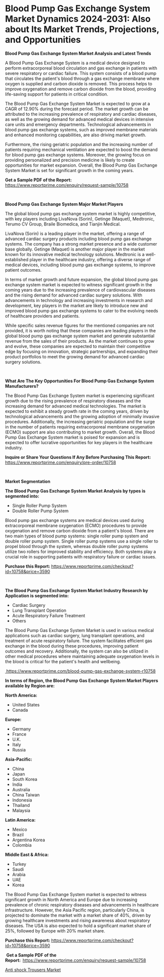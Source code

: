 <p><h1>Blood Pump Gas Exchange System Market Dynamics 2024-2031: Also about Its Market Trends, Projections, and Opportunities</h1></p><p><strong>Blood Pump Gas Exchange System Market Analysis and Latest Trends</strong></p>
<p><p>A Blood Pump Gas Exchange System is a medical device designed to perform extracorporeal blood circulation and gas exchange in patients with severe respiratory or cardiac failure. This system consists of a blood pump that circulates the patient's blood through a gas exchange membrane where oxygen is supplied and carbon dioxide is removed. This process helps to improve oxygenation and remove carbon dioxide from the blood, providing life-saving support for patients in critical condition.</p><p>The Blood Pump Gas Exchange System Market is expected to grow at a CAGR of 12.90% during the forecast period. The market growth can be attributed to the increasing prevalence of respiratory and cardiac diseases, as well as the growing demand for advanced medical devices in intensive care units and emergency departments. Technological advancements in blood pump gas exchange systems, such as improved membrane materials and enhanced monitoring capabilities, are also driving market growth.</p><p>Furthermore, the rising geriatric population and the increasing number of patients requiring mechanical ventilation are expected to boost the demand for blood pump gas exchange systems. Moreover, the growing focus on providing personalized and precision medicine is likely to create opportunities for market expansion. Overall, the Blood Pump Gas Exchange System Market is set for significant growth in the coming years.</p></p>
<p><strong>Get a Sample PDF of the Report:&nbsp;</strong> <a href="https://www.reportprime.com/enquiry/request-sample/10758">https://www.reportprime.com/enquiry/request-sample/10758</a></p>
<p>&nbsp;</p>
<p><strong>Blood Pump Gas Exchange System Major Market Players</strong></p>
<p><p>The global blood pump gas exchange system market is highly competitive, with key players including LivaNova (Sorin), Getinge (Maquet), Medtronic, Terumo CV Group, Braile Biomedica, and Tianjin Medical. </p><p>LivaNova (Sorin) is a leading player in the market, offering a range of advanced cardiac surgery products including blood pump gas exchange systems. The company has a strong market presence and a wide customer base globally. Getinge (Maquet) is another major player in the market known for its innovative medical technology solutions. Medtronic is a well-established player in the healthcare industry, offering a diverse range of medical devices, including blood pump gas exchange systems, to improve patient outcomes.</p><p>In terms of market growth and future expansion, the global blood pump gas exchange system market is expected to witness significant growth in the coming years due to the increasing prevalence of cardiovascular diseases and the rising demand for advanced cardiac surgery solutions. With advancements in technology and increasing investments in research and development, key players in the market are likely to introduce new and improved blood pump gas exchange systems to cater to the evolving needs of healthcare providers and patients.</p><p>While specific sales revenue figures for the mentioned companies are not provided, it is worth noting that these companies are leading players in the global blood pump gas exchange system market and generate substantial revenue from the sales of their products. As the market continues to grow and evolve, these companies are expected to maintain their competitive edge by focusing on innovation, strategic partnerships, and expanding their product portfolios to meet the growing demand for advanced cardiac surgery solutions.</p></p>
<p>&nbsp;</p>
<p><strong>What Are The Key Opportunities For Blood Pump Gas Exchange System Manufacturers?</strong></p>
<p><p>The Blood Pump Gas Exchange System market is experiencing significant growth due to the rising prevalence of respiratory diseases and the increasing demand for advanced medical technologies. The market is expected to exhibit a steady growth rate in the coming years, driven by technological advancements and the growing adoption of minimally invasive procedures. Additionally, the increasing geriatric population and the surge in the number of patients requiring extracorporeal membrane oxygenation (ECMO) support are also contributing to market growth. Overall, the Blood Pump Gas Exchange System market is poised for expansion and is expected to offer lucrative opportunities for key players in the healthcare industry.</p></p>
<p><strong>Inquire or Share Your Questions If Any Before Purchasing This Report:</strong> <a href="https://www.reportprime.com/enquiry/pre-order/10758">https://www.reportprime.com/enquiry/pre-order/10758</a></p>
<p>&nbsp;</p>
<p><strong>Market Segmentation</strong></p>
<p><strong>The Blood Pump Gas Exchange System Market Analysis by types is segmented into:</strong></p>
<p><ul><li>Single Roller Pump System</li><li>Double Roller Pump System</li></ul></p>
<p><p>Blood pump gas exchange systems are medical devices used during extracorporeal membrane oxygenation (ECMO) procedures to provide oxygenation and remove carbon dioxide from a patient's blood. There are two main types of blood pump systems: single roller pump system and double roller pump system. Single roller pump systems use a single roller to propel blood through the system, whereas double roller pump systems utilize two rollers for improved stability and efficiency. Both systems play a crucial role in supporting patients with respiratory failure or cardiac issues.</p></p>
<p><strong>Purchase this Report:&nbsp;</strong><a href="https://www.reportprime.com/checkout?id=10758&price=3590">https://www.reportprime.com/checkout?id=10758&price=3590</a></p>
<p>&nbsp;</p>
<p><strong>The Blood Pump Gas Exchange System Market Industry Research by Application is segmented into:</strong></p>
<p><ul><li>Cardiac Surgery</li><li>Lung Transplant Operation</li><li>Acute Respiratory Failure Treatment</li><li>Others</li></ul></p>
<p><p>The Blood Pump Gas Exchange System Market is used in various medical applications such as cardiac surgery, lung transplant operations, and treatment of acute respiratory failure. The system facilitates efficient gas exchange in the blood during these procedures, improving patient outcomes and recovery. Additionally, the system can also be utilized in other medical procedures where maintaining adequate oxygenation levels in the blood is critical for the patient's health and wellbeing.</p></p>
<p><a href="https://www.reportprime.com/blood-pump-gas-exchange-system-r10758">&nbsp;https://www.reportprime.com/blood-pump-gas-exchange-system-r10758</a></p>
<p><strong>In terms of Region, the Blood Pump Gas Exchange System Market Players available by Region are:</strong></p>
<p>
    <p> <strong> North America: </strong>
        <ul>
            <li>United States</li>
            <li>Canada</li>
        </ul>
        </p> 
    <p> <strong> Europe: </strong>
        <ul>
            <li>Germany</li>
            <li>France</li>
            <li>U.K.</li>
            <li>Italy</li>
            <li>Russia</li>
        </ul>
        </p> 
    <p> <strong> Asia-Pacific: </strong>
        <ul>
            <li>China</li>
            <li>Japan</li>
            <li>South Korea</li>
            <li>India</li>
            <li>Australia</li>
            <li>China Taiwan</li>
            <li>Indonesia</li>
            <li>Thailand</li>
            <li>Malaysia</li>
        </ul>
        </p> 
    <p> <strong> Latin America: </strong>
        <ul>
            <li>Mexico</li>
            <li>Brazil</li>
            <li>Argentina Korea</li>
            <li>Colombia</li>
        </ul>
        </p> 
    <p> <strong> Middle East & Africa: </strong>
        <ul>
            <li>Turkey</li>
            <li>Saudi</li>
            <li>Arabia</li>
            <li>UAE</li>
            <li>Korea</li>
        </ul>
    </p>
    </p>
<p><p>The Blood Pump Gas Exchange System market is expected to witness significant growth in North America and Europe due to increasing prevalence of chronic respiratory diseases and advancements in healthcare infrastructure. However, the Asia Pacific region, particularly China, is projected to dominate the market with a market share of 40%, driven by growing healthcare investments and rising awareness about respiratory diseases. The USA is also expected to hold a significant market share of 25%, followed by Europe with 20% market share.</p></p>
<p><strong>Purchase this Report: </strong><a href="https://www.reportprime.com/checkout?id=10758&price=3590">https://www.reportprime.com/checkout?id=10758&price=3590</a></p>
<p>&nbsp;<strong>Get a Sample PDF of the Report:&nbsp;&nbsp;</strong><a href="https://www.reportprime.com/enquiry/request-sample/10758">https://www.reportprime.com/enquiry/request-sample/10758</a></p>
<p><strong></strong></p>
<p><p><a href="https://github.com/RickHolmes3/Market-Research-Report-List-4/blob/main/anti-shock-trousers-market.md">Anti shock Trousers Market</a></p></p>
